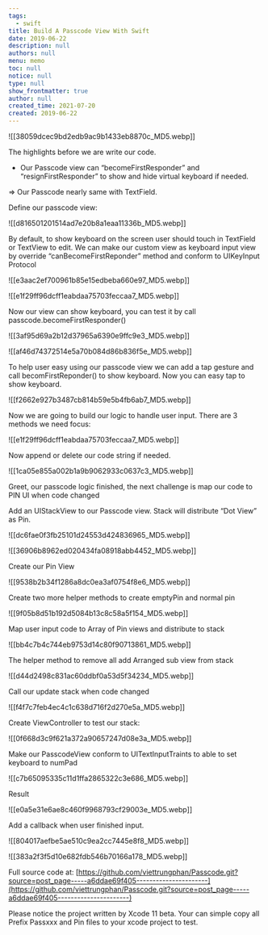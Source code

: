 ```yaml
---
tags: 
  - swift
title: Build A Passcode View With Swift
date: 2019-06-22
description: null
authors: null
menu: memo
toc: null
notice: null
type: null
show_frontmatter: true
author: null
created_time: 2021-07-20
created: 2019-06-22
---
```


![[38059dcec9bd2edb9ac9b1433eb8870c_MD5.webp]]


The highlights before we are write our code.

* Our Passcode view can “becomeFirstResponder” and “resignFirstResponder” to show and hide virtual keyboard if needed.

\=> Our Passcode nearly same with TextField.


Define our passcode view:

![[d816501201514ad7e20b8a1eaa11336b_MD5.webp]]


By default, to show keyboard on the screen user should touch in TextField or TextView to edit. We can make our custom view as keyboard input view by override “canBecomeFirstReponder” method and conform to UIKeyInput Protocol

![[e3aac2ef700961b85e15edbeba660e97_MD5.webp]]


![[e1f29ff96dcff1eabdaa75703feccaa7_MD5.webp]]


Now our view can show keyboard, you can test it by call passcode.becomeFirstResponder()


![[3af95d69a2b12d37965a6390e9ffc9e3_MD5.webp]]


![[af46d74372514e5a70b084d86b836f5e_MD5.webp]]


To help user easy using our passcode view we can add a tap gesture and call becomFirstReponder() to show keyboard. Now you can easy tap to show keyboard.


![[f2662e927b3487cb814b59e5b4fb6ab7_MD5.webp]]


Now we are going to build our logic to handle user input. There are 3 methods we need focus:


![[e1f29ff96dcff1eabdaa75703feccaa7_MD5.webp]]


Now append or delete our code string if needed.

![[1ca05e855a002b1a9b9062933c0637c3_MD5.webp]]


Greet, our passcode logic finished, the next challenge is map our code to PIN UI when code changed

Add an UIStackView to our Passcode view. Stack will distribute “Dot View” as Pin.


![[dc6fae0f3fb25101d24553d424836965_MD5.webp]]

![[36906b8962ed020434fa08918abb4452_MD5.webp]]


Create our Pin View

![[9538b2b34f1286a8dc0ea3af0754f8e6_MD5.webp]]


Create two more helper methods to create emptyPin and normal pin


![[9f05b8d51b192d5084b13c8c58a5f154_MD5.webp]]


Map user input code to Array of Pin views and distribute to stack

![[bb4c7b4c744eb9753d14c80f90713861_MD5.webp]]


The helper method to remove all add Arranged sub view from stack

![[d44d2498c831ac60ddbf0a53d5f34234_MD5.webp]]


Call our update stack when code changed

![[f4f7c7feb4ec4c1c638d716f2d270e5a_MD5.webp]]


Create ViewController to test our stack:

![[0f668d3c9f621a372a90657247d08e3a_MD5.webp]]


Make our PasscodeView conform to UITextInputTraints to able to set keyboard to numPad

![[c7b65095335c11d1ffa2865322c3e686_MD5.webp]]


Result


![[e0a5e31e6ae8c460f9968793cf29003e_MD5.webp]]


Add a callback when user finished input.


![[804017aefbe5ae510c9ea2cc7445e8f8_MD5.webp]]


![[383a2f3f5d10e682fdb546b70166a178_MD5.webp]]


Full source code at:
[https://github.com/viettrungphan/Passcode.git?source=post_page-----a6ddae69f405----------------------](https://github.com/viettrungphan/Passcode.git?source=post_page-----a6ddae69f405----------------------)


Please notice the project written by Xcode 11 beta. Your can simple copy all Prefix Passxxx and Pin files to your xcode project to test.
